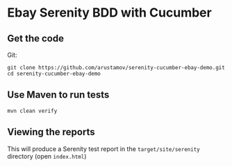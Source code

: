 # Ebay Serenity BDD with Cucumber

## Get the code

Git:

    git clone https://github.com/arustamov/serenity-cucumber-ebay-demo.git
    cd serenity-cucumber-ebay-demo

## Use Maven to run tests

    mvn clean verify

## Viewing the reports

This will produce a Serenity test report in the `target/site/serenity` directory (open `index.html`)
